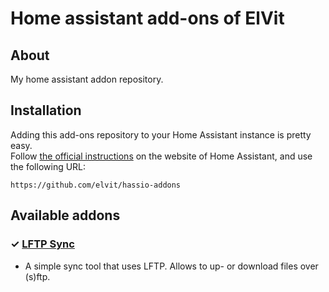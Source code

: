 # Home assistant add-ons of ElVit

## About

My home assistant addon repository.

## Installation

Adding this add-ons repository to your Home Assistant instance is pretty easy.  
Follow [the official instructions](https://home-assistant.io/hassio/installing_third_party_addons) on the website of Home Assistant, and use the following URL:  

```
https://github.com/elvit/hassio-addons
```

## Available addons

[//]: # "ADDONLIST_START"

### &#10003; [LFTP Sync](lftp-addon/)

- A simple sync tool that uses LFTP. Allows to up- or download files over (s)ftp. 

[//]: # "ADDONLIST_END"